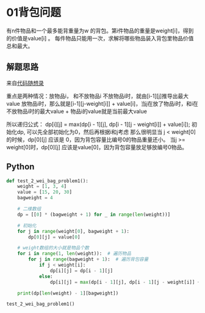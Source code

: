 # 01背包问题
有n件物品和一个最多能背重量为w 的背包。第i件物品的重量是weight[i]，得到的价值是value[i] 。
每件物品只能用一次，求解将哪些物品装入背包里物品价值总和最大。

## 解题思路
来自[代码随想录](https://programmercarl.com/%E8%83%8C%E5%8C%85%E7%90%86%E8%AE%BA%E5%9F%BA%E7%A1%8001%E8%83%8C%E5%8C%85-1.html#%E6%80%9D%E8%B7%AF)

重点是两种情况：放物品i， 和不放物品i
不放物品i时，就由[i-1][j]推导出最大value
放物品i时，那么就是[i-1][j-weight[i]] + value[i]，当j在放了物品i时，和i在不放物品i时的最大value + 物品i的value就是当前最大value

所以递归公式： dp[i][j] = max(dp[i - 1][j], dp[i - 1][j - weight[i]] + value[i]);
初始化dp, 可以先全部初始化为0，然后再根据i和j考虑
那么很明显当 j < weight[0]的时候，dp[0][j] 应该是 0，因为背包容量比编号0的物品重量还小。
当j >= weight[0]时，dp[0][j] 应该是value[0]，因为背包容量放足够放编号0物品。

## Python
```python
def test_2_wei_bag_problem1():
    weight = [1, 3, 4]
    value = [15, 20, 30]
    bagweight = 4

    # 二维数组
    dp = [[0] * (bagweight + 1) for _ in range(len(weight))]

    # 初始化
    for j in range(weight[0], bagweight + 1):
        dp[0][j] = value[0]

    # weight数组的大小就是物品个数
    for i in range(1, len(weight)):  # 遍历物品
        for j in range(bagweight + 1):  # 遍历背包容量
            if j < weight[i]:
                dp[i][j] = dp[i - 1][j]
            else:
                dp[i][j] = max(dp[i - 1][j], dp[i - 1][j - weight[i]] + value[i])

    print(dp[len(weight) - 1][bagweight])

test_2_wei_bag_problem1()
```